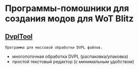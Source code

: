 # Программы-помошники для создания модов для WoT Blitz

## [DvplTool](./DvplTool)
    Программа для массовой обработки DVPL файлов.

- многопоточная обработка DVPL (распаковка/упаковка)
- простой текстовый редактор (с минимальным удобством)
